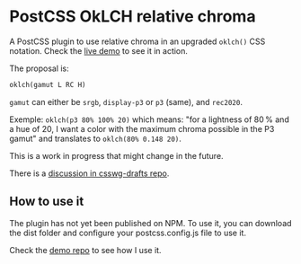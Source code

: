 # PostCSS OkLCH relative chroma

A PostCSS plugin to use relative chroma in an upgraded `oklch()` CSS notation. Check the [live demo](https://dokozero.github.io/oklch-css-relative-chroma-demo/) to see it in action.

The proposal is:

```markdown
oklch(gamut L RC H)
```

`gamut` can either be `srgb`, `display-p3` or `p3` (same), and `rec2020`.

Exemple: `oklch(p3 80% 100% 20)` which means: "for a lightness of 80 % and a hue of 20, I want a color with the maximum chroma possible in the P3 gamut" and translates to `oklch(80% 0.148 20)`.

This is a work in progress that might change in the future.

There is a [discussion in csswg-drafts repo](https://github.com/w3c/csswg-drafts/issues/11946).

## How to use it

The plugin has not yet been published on NPM. To use it, you can download the dist folder and configure your postcss.config.js file to use it.

Check the [demo repo](https://github.com/dokozero/oklch-css-relative-chroma-demo) to see how I use it.
